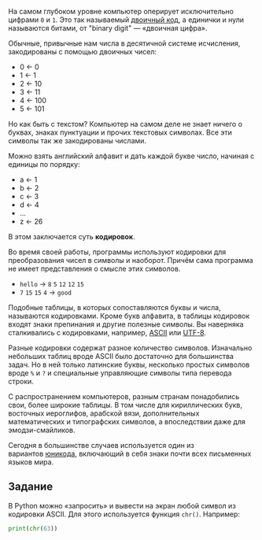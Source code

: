 На самом глубоком уровне компьютер оперирует исключительно цифрами `0` и `1`. Это так называемый [двоичный код](https://ru.wikipedia.org/wiki/%D0%94%D0%B2%D0%BE%D0%B8%D1%87%D0%BD%D1%8B%D0%B9_%D0%BA%D0%BE%D0%B4), а единички и нули называются битами, от "binary digit" — «двоичная цифра».

Обычные, привычные нам числа в десятичной системе исчисления, закодированы с помощью двоичных чисел:

-   0 ← 0
-   1 ← 1
-   2 ← 10
-   3 ← 11
-   4 ← 100
-   5 ← 101

Но как быть с текстом? Компьютер на самом деле не знает ничего о буквах, знаках пунктуации и прочих текстовых символах. Все эти символы так же закодированы числами.

Можно взять английский алфавит и дать каждой букве число, начиная с единицы по порядку:

-   a ← 1
-   b ← 2
-   c ← 3
-   d ← 4
-   ...
-   z ← 26

В этом заключается суть **кодировок**.

Во время своей работы, программы используют кодировки для преобразования чисел в символы и наоборот. Причём сама программа не имеет представления о смысле этих символов.

-   `hello` → `8` `5` `12` `12` `15`
-   `7` `15` `15` `4` → `good`

Подобные таблицы, в которых сопоставляются буквы и числа, называются кодировками. Кроме букв алфавита, в таблицы кодировок входят знаки препинания и другие полезные символы. Вы наверняка сталкивались с кодировками, например, [ASCII](https://ru.wikipedia.org/wiki/ASCII) или [UTF-8](https://ru.wikipedia.org/wiki/UTF-8).

Разные кодировки содержат разное количество символов. Изначально небольших таблиц вроде ASCII было достаточно для большинства задач. Но в ней только латинские буквы, несколько простых символов вроде `%` и `?` и специальные управляющие символы типа перевода строки.

С распространением компьютеров, разным странам понадобились свои, более широкие таблицы. В том числе для кириллических букв, восточных иероглифов, арабской вязи, дополнительных математических и типографских символов, а впоследствии даже для эмодзи-смайликов.

Сегодня в большинстве случаев используется один из вариантов [юникода](https://ru.wikipedia.org/wiki/%D0%AE%D0%BD%D0%B8%D0%BA%D0%BE%D0%B4), включающий в себя знаки почти всех письменных языков мира.


## Задание

В Python можно «запросить» и вывести на экран любой символ из кодировки ASCII. Для этого используется функция `chr()`. Например:

```python
print(chr(63))
```
